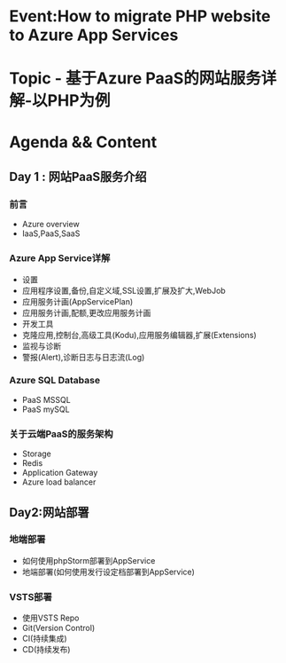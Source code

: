 # Event:How to migrate PHP website to Azure App Services
# Topic - 基于Azure PaaS的网站服务详解-以PHP为例
# Agenda && Content
## Day 1 : 网站PaaS服务介绍
### 前言
- Azure overview
- IaaS,PaaS,SaaS
### Azure App Service详解
- 设置
 - 应用程序设置,备份,自定义域,SSL设置,扩展及扩大,WebJob
- 应用服务计画(AppServicePlan)
 - 应用服务计画,配额,更改应用服务计画
- 开发工具
 - 克隆应用,控制台,高级工具(Kodu),应用服务编辑器,扩展(Extensions)
- 监视与诊断
 - 警报(Alert),诊断日志与日志流(Log)
### Azure SQL Database
- PaaS MSSQL
- PaaS mySQL
### 关于云端PaaS的服务架构
- Storage
- Redis
- Application Gateway
- Azure load balancer
## Day2:网站部署
### 地端部署
- 如何使用phpStorm部署到AppService
- 地端部署(如何使用发行设定档部署到AppService)
### VSTS部署
- 使用VSTS Repo
- Git(Version Control)
- CI(持续集成)
- CD(持续发布)